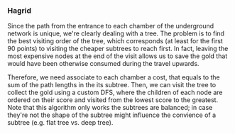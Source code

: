 ### Hagrid
Since the path from the entrance to each chamber of the underground network is unique, we're clearly dealing with a tree. The problem is to find the best visiting order of the tree, which corresponds (at least for the first 90 points) to visiting the cheaper subtrees to reach first. In fact, leaving the most expensive nodes at the end of the visit allows us to save the gold that would have been otherwise consumed during the travel upwards.

Therefore, we need associate to each chamber a cost, that equals to the sum of the path lengths in the its subtree. Then, we can visit the tree to collect the gold using a custom DFS, where the children of each node are ordered on their score and visited from the lowest score to the greatest. Note that this algorithm only works the subtrees are balanced; in case they're not the shape of the subtree might influence the convience of a subtree (e.g. flat tree vs. deep tree). 
